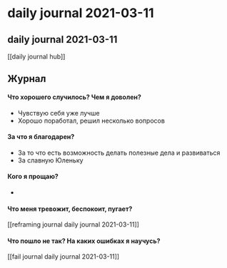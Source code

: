 # daily journal 2021-03-11

## daily journal 2021-03-11
[[daily journal hub]]


## Журнал
#### Что хорошего случилось? Чем я доволен?
- Чувствую себя уже лучше
- Хорошо поработал, решил несколько вопросов

#### За что я благодарен?
- За то что есть возможность делать полезные дела и развиваться
- За славную Юленьку

#### Кого я прощаю?
- 

#### Что меня тревожит, беспокоит, пугает?
[[reframing journal daily journal 2021-03-11]]

#### Что пошло не так? На каких ошибках я научусь?
[[fail journal daily journal 2021-03-11]]

